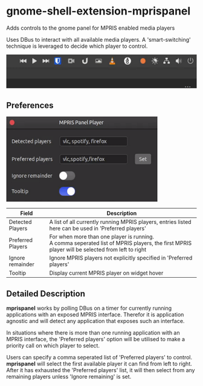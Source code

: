 # gnome-shell-extension-mprispanel

Adds controls to the gnome panel for MPRIS enabled media players

Uses DBus to interact with all available media players. A 'smart-switching' technique is leveraged to decide which player to control.

<img src="images/mprispanel.gif" width="600"/>

## Preferences
<img src="images/gsettings.png" width="400"/>

| Field              | Description                                           |
|--------------------|-------------------------------------------------------|
| Detected Players   | A list of all currently running MPRIS players, entries listed here can be used in 'Preferred players'|
| Preferred Players  | For when more than one player is running.<br />A comma seperated list of MPRIS players, the first MPRIS player will be selected from left to right|
| Ignore remainder   | Ignore MPRIS players not explicitly specified in 'Preferred players'     |
| Tooltip | Display current MPRIS player on widget hover|

## Detailed Description

**mprispanel** works by polling DBus on a timer for currently running applications with an exposed MPRIS interface. Therefor it is application agnostic and will detect any application that exposes such an interface.

In situations where there is more than one running application with an MPRIS interface, the 'Preferred players' option will be utilised to make a priority call on which player to select.

Users can specify a comma seperated list of 'Preferred players' to control. **mprispanel** will select the first available player it can find from left to right. After it has exhausted the 'Preferred players' list, it will then select from any remaining players unless 'Ignore remaining' is set.


